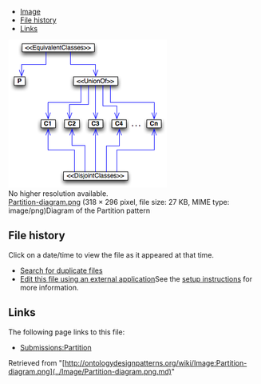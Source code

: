 * [Image](../Image/Partition-diagram.png.md#file)
* [File history](../Image/Partition-diagram.png.md#filehistory)
* [Links](../Image/Partition-diagram.png.md#filelinks)

[![Image:Partition-diagram.png](../images/e/e1/Partition-diagram.png)](../images/e/e1/Partition-diagram.png)  
No higher resolution available.  
[Partition-diagram.png](../images/e/e1/Partition-diagram.png)‎ (318 × 296 pixel, file size: 27 KB, MIME type: image/png)Diagram of the Partition pattern




## File history

Click on a date/time to view the file as it appeared at that time.



  
* [Search for duplicate files](http://ontologydesignpatterns.org/wiki/Special:FileDuplicateSearch/Partition-diagram.png "Special:FileDuplicateSearch/Partition-diagram.png")
* [Edit this file using an external application](http://ontologydesignpatterns.org/wiki/index.php?title=Image:Partition-diagram.png&action=edit&externaledit=true&mode=file "Image:Partition-diagram.png")See the [setup instructions](http://www.mediawiki.org/wiki/Manual:External_editors "http://www.mediawiki.org/wiki/Manual:External_editors") for more information.

## Links



The following page links to this file:


* [Submissions:Partition](../Submissions/Partition.md "Submissions:Partition")


Retrieved from "[http://ontologydesignpatterns.org/wiki/Image:Partition-diagram.png](../Image/Partition-diagram.png.md)"